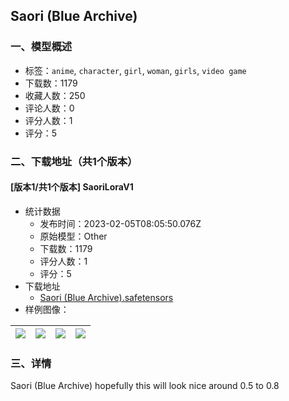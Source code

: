 ## Saori (Blue Archive)
### 一、模型概述

- 标签：`anime`, `character`, `girl`, `woman`, `girls`, `video game`
- 下载数：1179
- 收藏人数：250
- 评论人数：0
- 评分人数：1
- 评分：5

### 二、下载地址（共1个版本）

#### [版本1/共1个版本] SaoriLoraV1

- 统计数据
  - 发布时间：2023-02-05T08:05:50.076Z
  - 原始模型：Other
  - 下载数：1179
  - 评分人数：1
  - 评分：5
- 下载地址
  - [Saori (Blue Archive).safetensors](https://civitai.com/api/download/models/7954)
- 样例图像：

| <img src="https://image.civitai.com/xG1nkqKTMzGDvpLrqFT7WA/cab5fcb9-59d7-4992-475c-4770c9f71500/width=450/74922.jpeg" /> | <img src="https://image.civitai.com/xG1nkqKTMzGDvpLrqFT7WA/88d85efc-5de8-468f-399d-03b80481d200/width=450/74927.jpeg" /> | <img src="https://image.civitai.com/xG1nkqKTMzGDvpLrqFT7WA/a92b2b24-bc00-47f0-0be0-6e1dfe7dd000/width=450/74926.jpeg" /> | <img src="https://image.civitai.com/xG1nkqKTMzGDvpLrqFT7WA/c3b5689a-7b46-4f2f-fff0-0c718cd51a00/width=450/74925.jpeg" /> |
| ---- | ---- | ---- | ---- |


### 三、详情
<p>Saori (Blue Archive) hopefully this will look nice around 0.5 to 0.8</p>